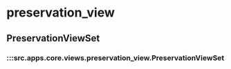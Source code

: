 # preservation_view

## PreservationViewSet

### :::src.apps.core.views.preservation_view.PreservationViewSet

